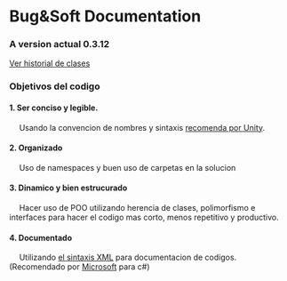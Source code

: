 # Bug&Soft Documentation

### A version actual 0.3.12
[Ver historial de clases](https://github.com/DrAsin/Bug_and_Soft/blob/master/Documentacion/Historial.md)

### Objetivos del codigo
#### 1. Ser conciso y legible.
&emsp; Usando la convencion de nombres y sintaxis [recomenda por Unity](https://learn.unity.com/tutorial/conventions-and-syntax#).
#### 2. Organizado
&emsp; Uso de namespaces y buen uso de carpetas en la solucion
#### 3. Dinamico y bien estrucurado
&emsp; Hacer uso de POO utilizando herencia de clases, polimorfismo e interfaces para hacer el codigo mas corto, menos repetitivo y productivo.
#### 4. Documentado
&emsp; Utilizando [el sintaxis XML](https://www.doxygen.nl/manual/xmlcmds.html) para documentacion de codigos. (Recomendado por [Microsoft](https://docs.microsoft.com/en-us/dotnet/csharp/language-reference/xmldoc/recommended-tags) para c#)
